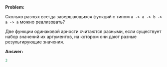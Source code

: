 **Problem:**

Сколько разных всегда завершающихся функций с типом
`
a -> a -> b -> a -> a
`
можно реализовать?

Две функции одинаковой арности считаются разными, если существует набор значений их аргументов, на котором они дают разные результирующие значения.

**Answer:**

```haskell
3
```
